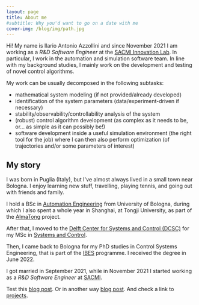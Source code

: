 ```yaml
---
layout: page
title: About me
#subtitle: Why you'd want to go on a date with me
cover-img: /blog/img/path.jpg
---
```


Hi! My name is Ilario Antonio Azzollini and since November 2021 I am working as a _R&D Software Engineer_ at the [SACMI Innovation Lab](https://www.sacmi.it/en-us/Corporate/Innovation/Sacmi-Innovation-Lab). In particular, I work in the automation and simulation software team. In line with my background studies, I mainly work on the development and testing of novel control algorithms. 

My work can be usually decomposed in the following subtasks:
* mathematical system modeling (if not provided/already developed)
* identification of the system parameters (data/experiment-driven if necessary)
* stability/observability/controllability analysis of the system
* (robust) control algorithm development (as complex as it needs to be, or... as simple as it can possibly be!)
* software development inside a useful simulation environment (the right tool for the job) where I can then also perform optimization (of trajectories and/or some parameters of interest)

## My story

I was born in Puglia (Italy), but I've almost always lived in a small town near Bologna. I enjoy learning new stuff, travelling, playing tennis, and going out with friends and family.

I hold a BSc in [Automation Engineering](https://corsi.unibo.it/1cycle/AutomationEngineering) from University of Bologna, during which I also spent a whole year in Shanghai, at Tongji University, as part of the [AlmaTong](https://corsi.unibo.it/2cycle/AutomationEngineering/opportunities-multiple-degree-programme) project.

After that, I moved to the [Delft Center for Systems and Control (DCSC)](https://www.tudelft.nl/3me/over/afdelingen/delft-center-for-systems-and-control) for my MSc in [Systems and Control](https://www.tudelft.nl/onderwijs/opleidingen/masters/systems-control/msc-systems-control).

Then, I came back to Bologna for my PhD studies in Control Systems Engineering, that is part of the [IBES](https://phd.unibo.it/ibes/en/phd-programme) programme. I received the degree in June 2022.

I got married in September 2021, while in November 2021 I started working as a _R&D Software Engineer_ at [SACMI](https://www.sacmi.it/en-us/).

Test this [blog post](https://ilarioazzollini.github.io/2020-02-28-test-markdown/). Or in another way [blog post](/blog/_posts/2020-02-26-flake-it-till-you-make-it.md). And check a link to [projects](/projects-autonomous-unicycle.md).
